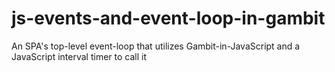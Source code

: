 # js-events-and-event-loop-in-gambit
An SPA's top-level event-loop that utilizes Gambit-in-JavaScript and a JavaScript interval timer to call it

